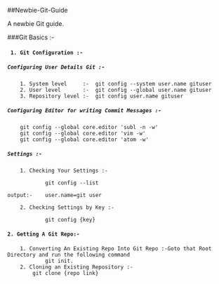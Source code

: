 ##Newbie-Git-Guide

A newbie Git guide.

###Git Basics :-

#### ``` 1. Git Configuration :-```

##### ``` Configuring User Details Git :- ```

```
    1. System level     :-  git config --system user.name gituser
    2. User level       :-  git config --global user.name gituser
    3. Repository level :-  git config user.name gituser
```
##### ``` Configuring Editor for writing Commit Messages :- ```

```
    git config --global core.editor 'subl -n -w'
    git config --global core.editor 'vim -w' 
    git config --global core.editor 'atom -w'
```
##### ``` Settings :- ```
``` 
    1. Checking Your Settings :-
```
```
            git config --list
        
output:-    user.name=git user
```
```
    2. Checking Settings by Key :-
```
```
            git config {key}
```

#### ```2. Getting A Git Repo:- ```
```
    1. Converting An Existing Repo Into Git Repo :-Goto that Root Directory and run the following command
            git init.
    2. Cloning an Existing Repository :-
        git clone {repo link}
```
